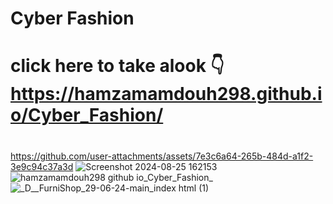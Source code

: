 # Cyber Fashion
# click here to take alook 👇 https://hamzamamdouh298.github.io/Cyber_Fashion/
# 

https://github.com/user-attachments/assets/7e3c6a64-265b-484d-a1f2-3e9c94c37a3d
![Screenshot 2024-08-25 162153](https://github.com/user-attachments/assets/c36851ae-5fca-4a93-9e74-ced8379cbdc4)
![hamzamamdouh298 github io_Cyber_Fashion_](https://github.com/user-attachments/assets/65b4b964-6814-4ef2-88cb-3492c6d25278)
![_D__FurniShop_29-06-24-main_index html (1)](https://github.com/user-attachments/assets/66f35d28-ddc5-42ce-8e59-aad499548338)

